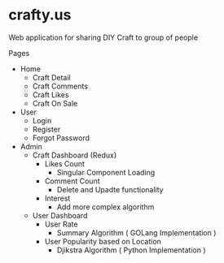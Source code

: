 # crafty.us

Web application for sharing DIY Craft to group of people

Pages

- Home
  - Craft Detail
  - Craft Comments
  - Craft Likes
  - Craft On Sale
- User
  - Login
  - Register
  - Forgot Password
- Admin
  - Craft Dashboard (Redux)
    - Likes Count   
      - Singular Component Loading
    - Comment Count
      - Delete and Upadte functionality
    - Interest
      - Add more complex algorithm
  - User Dashboard
    - User Rate
      - Summary Algorithm ( GOLang Implementation )
    - User Popularity based on Location
      - Djikstra Algorithm ( Python Implementation )


